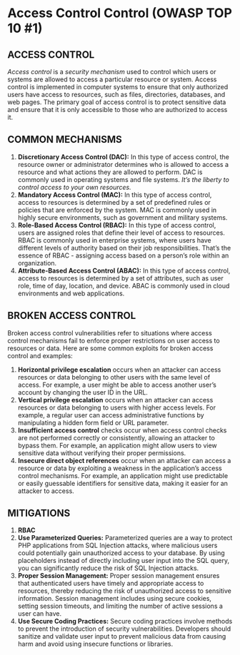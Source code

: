# Access Control Control (OWASP TOP 10 #1)

## ACCESS CONTROL

_Access control_ is a _security mechanism_ used to control which users or systems are allowed to access a particular resource or system. Access control is implemented in computer systems to ensure that only authorized users have access to resources, such as files, directories, databases, and web pages. The primary goal of access control is to protect sensitive data and ensure that it is only accessible to those who are authorized to access it.

## COMMON MECHANISMS

1. **Discretionary Access Control (DAC):** In this type of access control, the resource owner or administrator determines who is allowed to access a resource and what actions they are allowed to perform. DAC is commonly used in operating systems and file systems. _It’s the liberty to control access to your own resources._
2. **Mandatory Access Control (MAC):** In this type of access control, access to resources is determined by a set of predefined rules or policies that are enforced by the system. MAC is commonly used in highly secure environments, such as government and military systems.
3. **Role-Based Access Control (RBAC):** In this type of access control, users are assigned roles that define their level of access to resources. RBAC is commonly used in enterprise systems, where users have different levels of authority based on their job responsibilities. That’s the essence of RBAC - assigning access based on a person’s role within an organization.
4. **Attribute-Based Access Control (ABAC):** In this type of access control, access to resources is determined by a set of attributes, such as user role, time of day, location, and device. ABAC is commonly used in cloud environments and web applications.


## BROKEN ACCESS CONTROL

Broken access control vulnerabilities refer to situations where access control mechanisms fail to enforce proper restrictions on user access to resources or data. Here are some common exploits for broken access control and examples:

1. **Horizontal privilege escalation** occurs when an attacker can access resources or data belonging to other users with the same level of access. For example, a user might be able to access another user’s account by changing the user ID in the URL.
2. **Vertical privilege escalation** occurs when an attacker can access resources or data belonging to users with higher access levels. For example, a regular user can access administrative functions by manipulating a hidden form field or URL parameter.
3. **Insufficient access control** checks occur when access control checks are not performed correctly or consistently, allowing an attacker to bypass them. For example, an application might allow users to view sensitive data without verifying their proper permissions.
4. **Insecure direct object references** occur when an attacker can access a resource or data by exploiting a weakness in the application’s access control mechanisms. For example, an application might use predictable or easily guessable identifiers for sensitive data, making it easier for an attacker to access.


## MITIGATIONS

1. **RBAC**
2. **Use Parameterized Queries:** Parameterized queries are a way to protect PHP applications from SQL Injection attacks, where malicious users could potentially gain unauthorized access to your database. By using placeholders instead of directly including user input into the SQL query, you can significantly reduce the risk of SQL Injection attacks.
3. **Proper Session Management:** Proper session management ensures that authenticated users have timely and appropriate access to resources, thereby reducing the risk of unauthorized access to sensitive information. Session management includes using secure cookies, setting session timeouts, and limiting the number of active sessions a user can have.
4. **Use Secure Coding Practices:** Secure coding practices involve methods to prevent the introduction of security vulnerabilities. Developers should sanitize and validate user input to prevent malicious data from causing harm and avoid using insecure functions or libraries.